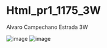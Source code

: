 # Html_pr1_1175_3W
Alvaro Campechano Estrada 3W

![image](https://github.com/user-attachments/assets/5cb28dd3-db34-424b-a216-c7bd2ac7cccc)
![image](https://github.com/user-attachments/assets/8c4a9fa5-8d08-483f-90ab-8399bff0f33a)
